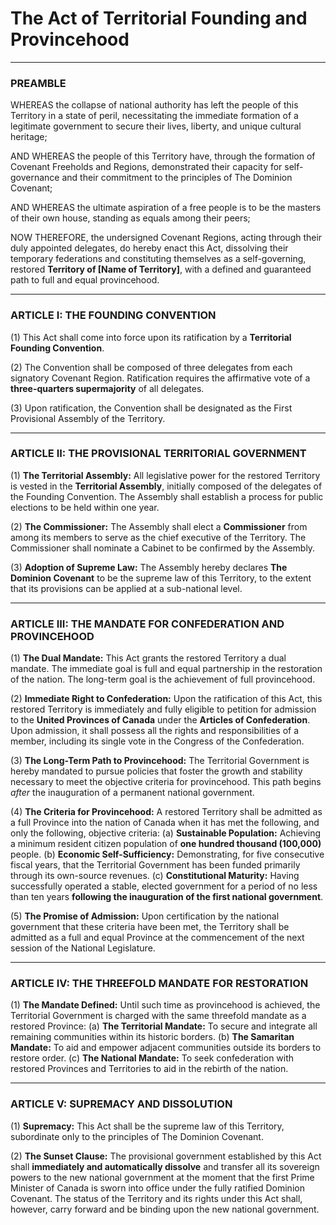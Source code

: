# The Act of Territorial Founding and Provincehood

---

### PREAMBLE

WHEREAS the collapse of national authority has left the people of this Territory in a state of peril, necessitating the immediate formation of a legitimate government to secure their lives, liberty, and unique cultural heritage;

AND WHEREAS the people of this Territory have, through the formation of Covenant Freeholds and Regions, demonstrated their capacity for self-governance and their commitment to the principles of The Dominion Covenant;

AND WHEREAS the ultimate aspiration of a free people is to be the masters of their own house, standing as equals among their peers;

NOW THEREFORE, the undersigned Covenant Regions, acting through their duly appointed delegates, do hereby enact this Act, dissolving their temporary federations and constituting themselves as a self-governing, restored **Territory of [Name of Territory]**, with a defined and guaranteed path to full and equal provincehood.

---

### ARTICLE I: THE FOUNDING CONVENTION

(1) This Act shall come into force upon its ratification by a **Territorial Founding Convention**.

(2) The Convention shall be composed of three delegates from each signatory Covenant Region. Ratification requires the affirmative vote of a **three-quarters supermajority** of all delegates.

(3) Upon ratification, the Convention shall be designated as the First Provisional Assembly of the Territory.

---

### ARTICLE II: THE PROVISIONAL TERRITORIAL GOVERNMENT

(1) **The Territorial Assembly:** All legislative power for the restored Territory is vested in the **Territorial Assembly**, initially composed of the delegates of the Founding Convention. The Assembly shall establish a process for public elections to be held within one year.

(2) **The Commissioner:** The Assembly shall elect a **Commissioner** from among its members to serve as the chief executive of the Territory. The Commissioner shall nominate a Cabinet to be confirmed by the Assembly.

(3) **Adoption of Supreme Law:** The Assembly hereby declares **The Dominion Covenant** to be the supreme law of this Territory, to the extent that its provisions can be applied at a sub-national level.

---

### ARTICLE III: THE MANDATE FOR CONFEDERATION AND PROVINCEHOOD

(1) **The Dual Mandate:** This Act grants the restored Territory a dual mandate. The immediate goal is full and equal partnership in the restoration of the nation. The long-term goal is the achievement of full provincehood.

(2) **Immediate Right to Confederation:** Upon the ratification of this Act, this restored Territory is immediately and fully eligible to petition for admission to the **United Provinces of Canada** under the **Articles of Confederation**. Upon admission, it shall possess all the rights and responsibilities of a member, including its single vote in the Congress of the Confederation.

(3) **The Long-Term Path to Provincehood:** The Territorial Government is hereby mandated to pursue policies that foster the growth and stability necessary to meet the objective criteria for provincehood. This path begins *after* the inauguration of a permanent national government.

(4) **The Criteria for Provincehood:** A restored Territory shall be admitted as a full Province into the nation of Canada when it has met the following, and only the following, objective criteria:
    (a) **Sustainable Population:** Achieving a minimum resident citizen population of **one hundred thousand (100,000)** people.
    (b) **Economic Self-Sufficiency:** Demonstrating, for five consecutive fiscal years, that the Territorial Government has been funded primarily through its own-source revenues.
    (c) **Constitutional Maturity:** Having successfully operated a stable, elected government for a period of no less than ten years **following the inauguration of the first national government**.

(5) **The Promise of Admission:** Upon certification by the national government that these criteria have been met, the Territory shall be admitted as a full and equal Province at the commencement of the next session of the National Legislature.

---

### ARTICLE IV: THE THREEFOLD MANDATE FOR RESTORATION

(1) **The Mandate Defined:** Until such time as provincehood is achieved, the Territorial Government is charged with the same threefold mandate as a restored Province:
    (a) **The Territorial Mandate:** To secure and integrate all remaining communities within its historic borders.
    (b) **The Samaritan Mandate:** To aid and empower adjacent communities outside its borders to restore order.
    (c) **The National Mandate:** To seek confederation with restored Provinces and Territories to aid in the rebirth of the nation.

---

### ARTICLE V: SUPREMACY AND DISSOLUTION

(1) **Supremacy:** This Act shall be the supreme law of this Territory, subordinate only to the principles of The Dominion Covenant.

(2) **The Sunset Clause:** The provisional government established by this Act shall **immediately and automatically dissolve** and transfer all its sovereign powers to the new national government at the moment that the first Prime Minister of Canada is sworn into office under the fully ratified Dominion Covenant. The status of the Territory and its rights under this Act shall, however, carry forward and be binding upon the new national government.
